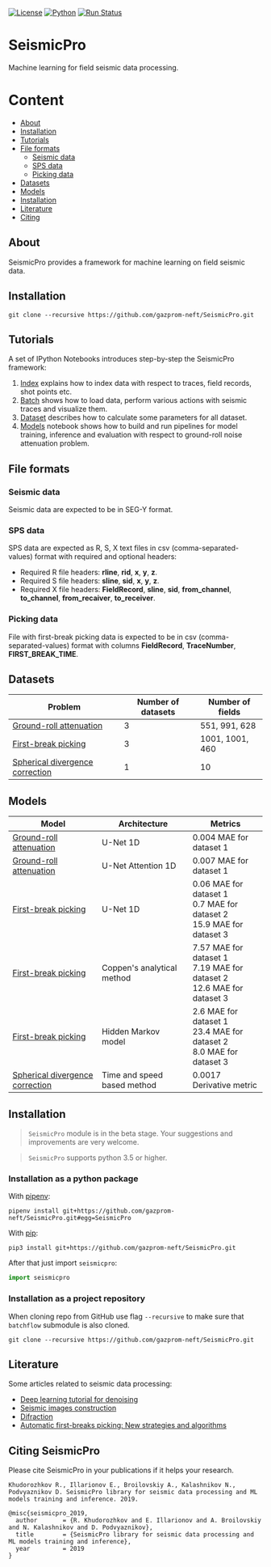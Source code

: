 [![License](https://img.shields.io/github/license/analysiscenter/batchflow.svg)](https://www.apache.org/licenses/LICENSE-2.0)
[![Python](https://img.shields.io/badge/python-3.5-blue.svg)](https://python.org)
[![Run Status](https://api.shippable.com/projects/5d5e601aed1bf40007051a93/badge?branch=master)](https://app.shippable.com/github/gazprom-neft/SeismicPro)

# SeismicPro

Machine learning for field seismic data processing.

Content
=================

* [About](#About)
* [Installation](#Installation)
* [Tutorials](#Tutorials)
* [File formats](#File-formats)
	* [Seismic data](#Seismic-data)
	* [SPS data](#SPS-data)
	* [Picking data](#Picking-data)
* [Datasets](#Datasets)
* [Models](#Models)
* [Installation](#Installation)
* [Literature](#Literature)
* [Citing](#Citing-SeismicPro)

## About

SeismicPro provides a framework for machine learning on field seismic data.

## Installation

```
git clone --recursive https://github.com/gazprom-neft/SeismicPro.git
```
## Tutorials

A set of IPython Notebooks introduces step-by-step the SeismicPro framework:

1. [Index](tutorials/1.Index.ipynb) explains how to index data with respect to traces, field records, shot points etc.
2. [Batch](tutorials/2.Batch.ipynb) shows how to load data, perform various actions with seismic traces and visualize them.
3. [Dataset](tutorials/3.Dataset.ipynb) describes how to calculate some parameters for all dataset.
4. [Models](tutorials/4.Models.ipynb) notebook shows how to build and run pipelines for model training, inference and evaluation with respect to ground-roll noise attenuation problem.

## File formats

### Seismic data

Seismic data are expected to be in SEG-Y format.

### SPS data

SPS data are expected as R, S, X text files in csv (comma-separated-values) format with required and optional headers:
* Required R file headers: **rline**, **rid**, **x**, **y**, **z**.
* Required S file headers: **sline**, **sid**, **x**, **y**, **z**.
* Required X file headers: **FieldRecord**, **sline**, **sid**, **from_channel**, **to_channel**, **from_recaiver**, **to_receiver**.

### Picking data

File with first-break picking data is expected to be in csv (comma-separated-values) format with columns **FieldRecord**, **TraceNumber**, **FIRST_BREAK_TIME**.

## Datasets

|Problem|Number of datasets|Number of fields|
|---|---|---|
|[Ground-roll attenuation](datasets/ground-roll_attenuation.ipynb)| 3 | 551, 991, 628 
|[First-break picking](datasets/first_break_picking.ipynb)| 3 | 1001, 1001, 460
|[Spherical divergence correction](datasets/spherical_divergence_correction.ipynb) | 1 | 10

## Models

|Model|Architecture|Metrics|
|---|---|---|
|[Ground-roll attenuation](models/Ground-roll_attenuation/Unet_1D_model/model_description.ipynb)| U-Net 1D| 0.004 MAE for dataset 1
|[Ground-roll attenuation](models/Ground-roll_attenuation/Attention_model/model_description.ipynb)| U-Net Attention 1D| 0.007 MAE for dataset 1
|[First-break picking](models/First_break_picking/1d_CNN/model_description.ipynb)| U-Net 1D | 0.06 MAE for dataset 1 <br/> 0.7 MAE for dataset 2 <br/> 15.9 MAE for dataset 3
|[First-break picking](models/First_break_picking/Coppen's_unsupervised_method/model_description.ipynb)| Coppen's analytical method | 7.57 MAE for dataset 1 <br/> 7.19 MAE for dataset 2 <br/> 12.6 MAE for dataset 3
|[First-break picking](models/First_break_picking/Hidden_Markov_model/model_description.ipynb)| Hidden Markov model | 2.6 MAE for dataset 1 <br/> 23.4 MAE for dataset 2 <br/> 8.0 MAE for dataset 3
|[Spherical divergence correction](models/Spherical_divergence_correction/model_description.ipynb) | Time and speed based method | 0.0017 Derivative metric

## Installation

> `SeismicPro` module is in the beta stage. Your suggestions and improvements are very welcome.

> `SeismicPro` supports python 3.5 or higher.

### Installation as a python package

With [pipenv](https://docs.pipenv.org/):

    pipenv install git+https://github.com/gazprom-neft/SeismicPro.git#egg=SeismicPro

With [pip](https://pip.pypa.io/en/stable/):

    pip3 install git+https://github.com/gazprom-neft/SeismicPro.git

After that just import `seismicpro`:
```python
import seismicpro
```

### Installation as a project repository

When cloning repo from GitHub use flag ``--recursive`` to make sure that ``batchflow`` submodule is also cloned.

    git clone --recursive https://github.com/gazprom-neft/SeismicPro.git

## Literature

Some articles related to seismic data processing:
* [Deep learning tutorial for denoising](https://arxiv.org/pdf/1810.11614.pdf)
* [Seismic images construction](http://lserv.deg.gubkin.ru/file.php?file=../../1/dfwikidata/Voskresenskij.JU.N.Postroenie.sejsmicheskih.izobrazhenij.%28M,.RGUNG%29%282006%29%28T%29_GsPs_.pdf)
* [Difraction](https://mospolytech.ru/storage/43ec517d68b6edd3015b3edc9a11367b/files/LRNo93.pdf)
* [Automatic first-breaks picking: New strategies and algorithms](https://www.researchgate.net/publication/249866374_Automatic_first-breaks_picking_New_strategies_and_algorithms)

## Citing SeismicPro

Please cite SeismicPro in your publications if it helps your research.

    Khudorozhkov R., Illarionov E., Broilovskiy A., Kalashnikov N., Podvyaznikov D. SeismicPro library for seismic data processing and ML models training and inference. 2019.

```
@misc{seismicpro_2019,
  author       = {R. Khudorozhkov and E. Illarionov and A. Broilovskiy and N. Kalashnikov and D. Podvyaznikov},
  title        = {SeismicPro library for seismic data processing and ML models training and inference},
  year         = 2019
}
```
